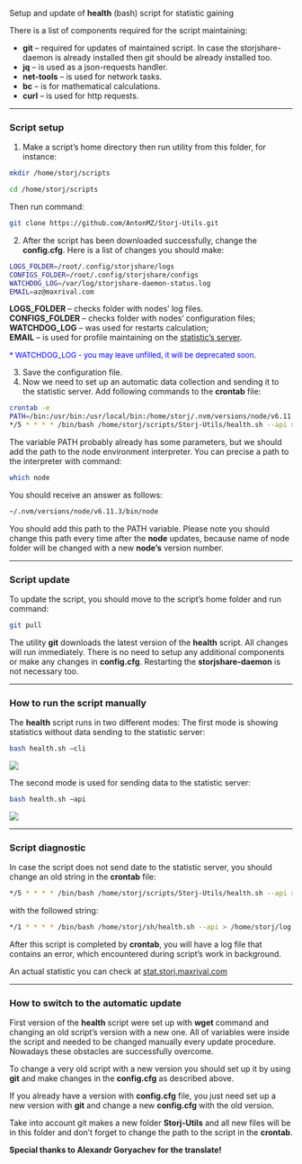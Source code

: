 Setup and update of **health** (bash) script for statistic gaining

There is a list of components required for the script maintaining:

* **git** – required for updates of maintained script. In case the storjshare-daemon is already installed then git should be already installed too.
* **jq** – is used as a json-requests handler.
* **net-tools** – is used for network tasks.
* **bc** – is for mathematical calculations.
* **curl** – is used for http requests.

<hr/>

### Script setup

1.	Make a script’s home directory then run utility from this folder, for instance:


```bash
mkdir /home/storj/scripts
```

```bash
cd /home/storj/scripts
```

Then run command:

```bash
git clone https://github.com/AntonMZ/Storj-Utils.git
```

2.	After the script has been downloaded successfully, change the **config.cfg**. Here is a list of changes you should make:

```bash
LOGS_FOLDER=/root/.config/storjshare/logs
CONFIGS_FOLDER=/root/.config/storjshare/configs
WATCHDOG_LOG=/var/log/storjshare-daemon-status.log
EMAIL=az@maxrival.com
```

**LOGS_FOLDER** – checks folder with nodes’ log files.<br/>
**CONFIGS_FOLDER** – checks folder with nodes’ configuration files;<br/>
**WATCHDOG_LOG** – was used for restarts calculation;<br/>
**EMAIL** – is used for profile maintaining on the <a href="https://stat.storj.maxrival.com/" target="_blank">statistic’s server</a>.

<font color="blue" size=2>* WATCHDOG_LOG - you may leave unfilled, it will be deprecated soon</font>.


3.	Save the configuration file.
4.	Now we need to set up an automatic data collection and sending it to the statistic server. Add following commands to the **crontab** file:

```bash
crontab -e
PATH=/bin:/usr/bin:/usr/local/bin:/home/storj/.nvm/versions/node/v6.11.2/bin/
*/5 * * * * /bin/bash /home/storj/scripts/Storj-Utils/health.sh --api > /dev/null 2>&1
```

The variable PATH probably already has some parameters, but we should add the path to the node environment interpreter. You can precise a path to the interpreter with command:

```bash
which node
```

You should receive an answer as follows:

```bash
~/.nvm/versions/node/v6.11.3/bin/node
```

You should add this path to the PATH variable.
Please note you should change this path every time after the **node** updates, because name of node folder will be changed with a new **node’s** version number.

<hr/>

### Script update

To update the script, you should move to the script’s home folder and run command:

```bash
git pull
```

The utility **git** downloads the latest version of the **health** script. All changes will run immediately. There is no need to setup any additional components or make any changes in **config.cfg**.  Restarting the **storjshare-daemon** is not necessary too.  

<hr/>

### How to run the script manually

The **health** script runs in two different modes:
The first mode is showing statistics without data sending to the statistic server:

```bash
bash health.sh –cli
```

<img src="https://maxrival.com/content/images/2017/10/storjshare_health_script_cli_mode-1.png">

The second mode is used for sending data to the statistic server:

```bash
bash health.sh –api
```

<img src="https://maxrival.com/content/images/2017/10/storjshare_health_script_api_mode.png">

<hr/>

### Script diagnostic
In case the script does not send date to the statistic server, you should change an old string in the **crontab** file:

```bash
*/5 * * * * /bin/bash /home/storj/scripts/Storj-Utils/health.sh --api > /dev/null 2>&1
```

with the followed string:

```bash
*/1 * * * * /bin/bash /home/storj/sh/health.sh --api > /home/storj/log.log
```

After this script is completed by **crontab**, you will have a log file that contains an error, which encountered during script’s work in background.

An actual statistic you can check at <a href="http://stat.storj.maxrival.com" target="_blank">stat.storj.maxrival.com</a>

<hr/>

### How to switch to the automatic update

First version of the **health** script were set up with **wget** command and changing an old script’s version with a new one. All of variables were inside the script and needed to be changed manually every update procedure. Nowadays these obstacles are successfully overcome.

To change a very old script with a new version you should set up it by using **git** and make changes in the **config.cfg** as described above.

If you already have a version with **config.cfg** file, you just need set up a new version with **git** and change a new **config.cfg** with the old version.

Take into account git makes a new folder **Storj-Utils** and all new files will be in this folder and don’t forget to change the path to the script in the **crontab**.

<b>Special thanks to Alexandr Goryachev for the translate!</b>

